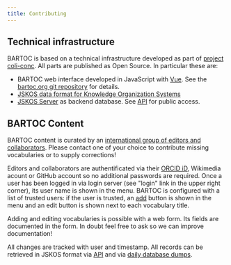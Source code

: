 ```yaml
---
title: Contributing
---
```


## Technical infrastructure

BARTOC is based on a technical infrastructure developed as part of [project coli-conc](https://coli-conc.gbv.de/).
All parts are published as Open Source. In particular these are:

* BARTOC web interface developed in JavaScript with [Vue](https://v3.vuejs.org/). See the [bartoc.org git repository](https://github.com/gbv/bartoc.org#readme) for details.
* [JSKOS data format for Knowledge Organization Systems](https://gbv.github.io/jskos/jskos.html)
* [JSKOS Server](https://github.com/gbv/jskos-server#readme) as backend database. See [API](/api/) for public access.

## BARTOC Content

BARTOC content is curated by an [international group of editors and collaborators](/contact). Please contact one of your choice to contribute missing vocabularies or to supply corrections!

Editors and collaborators are authentificated via their [ORCID iD](https://orcid.org/), Wikimedia acount or GitHub account so no additional passwords are required. Once a user has been logged in via login server (see "login" link in the upper right corner), its user name is shown in the menu. 
BARTOC is configured with a list of trusted users: if the user is trusted, an <a class="btn btn-success btn-sm" href="/edit">add</a> button is shown in the menu and an <a class="btn btn-success btn-sm">edit</a> button is shown next to each vocabulary title.

Adding and editing vocabularies is possible with a web form. Its fields are documented in the form. In doubt feel free to ask so we can improve documentation!

All changes are tracked with user and timestamp. All records can be retrieved in JSKOS format via [API](/api/) and via [daily database dumps](/download).
